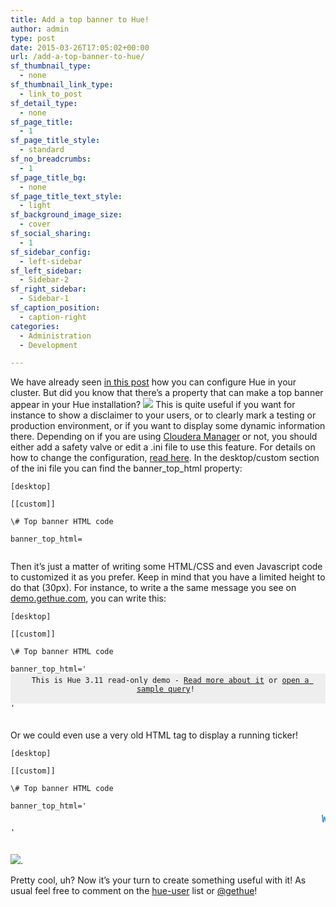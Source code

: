 ```yaml
---
title: Add a top banner to Hue!
author: admin
type: post
date: 2015-03-26T17:05:02+00:00
url: /add-a-top-banner-to-hue/
sf_thumbnail_type:
  - none
sf_thumbnail_link_type:
  - link_to_post
sf_detail_type:
  - none
sf_page_title:
  - 1
sf_page_title_style:
  - standard
sf_no_breadcrumbs:
  - 1
sf_page_title_bg:
  - none
sf_page_title_text_style:
  - light
sf_background_image_size:
  - cover
sf_social_sharing:
  - 1
sf_sidebar_config:
  - left-sidebar
sf_left_sidebar:
  - Sidebar-2
sf_right_sidebar:
  - Sidebar-1
sf_caption_position:
  - caption-right
categories:
  - Administration
  - Development

---
```

We have already seen <a href="https://gethue.com/how-to-configure-hue-in-your-hadoop-cluster/" target="_blank" rel="noopener noreferrer">in this post</a> how you can configure Hue in your cluster. But did you know that there’s a property that can make a top banner appear in your Hue installation? [<img src="https://cdn.gethue.com/uploads/2015/03/Screenshot-2015-03-23-16.33.12-1024x610.png"  />][1] This is quite useful if you want for instance to show a disclaimer to your users, or to clearly mark a testing or production environment, or if you want to display some dynamic information there. Depending on if you are using <a href="https://gethue.com/hadoop-tutorial-how-to-create-a-real-hadoop-cluster-in-10-minutes/" target="_blank" rel="noopener noreferrer">Cloudera Manager</a> or not, you should either add a safety valve or edit a .ini file to use this feature. For details on how to change the configuration, <a href="https://gethue.com/how-to-configure-hue-in-your-hadoop-cluster/" target="_blank" rel="noopener noreferrer">read here</a>. In the desktop/custom section of the ini file you can find the banner_top_html property:

<pre><code class="bash">[desktop]

[[custom]]

\# Top banner HTML code

banner_top_html=

</code></pre>

Then it’s just a matter of writing some HTML/CSS and even Javascript code to customized it as you prefer. Keep in mind that you have a limited height to do that (30px). For instance, to write a the same message you see on <a href="demo.gethue.com" target="_blank" rel="noopener noreferrer">demo.gethue.com</a>, you can write this:

<!--email_off-->

<pre><code class="bash">[desktop]

[[custom]]

\# Top banner HTML code

banner_top_html='<div style="padding: 4px; text-align: center; background-color: #EEE; height: 40px"><i class="fa fa-flash muted"></i> This is Hue 3.11 read-only demo - <a href="https://gethue.com/hue-3-11-with-its-new-s3-browser-and-sql-autocomplete-is-out/" target="_blank">Read more about it</a> or <a href="/notebook/editor?editor=11">open a sample query</a>! <i class="fa fa-flash muted"></i></div>'

</code></pre>

<!--/email_off-->Or we could even use a very old HTML tag to display a running ticker!

<pre><code class="bash">[desktop]

[[custom]]

\# Top banner HTML code

banner_top_html='<marquee behavior="scroll" direction="left" scrollamount="2" style="font-size: 15px;padding: 5px;color:#338BB8;font-weight:bold">Welcome to the test environment.</marquee>'

</code></pre>

[<img src="https://cdn.gethue.com/uploads/2015/03/Screenshot-2015-03-23-18.56.32-1024x610.png"  />][2].

Pretty cool, uh? Now it’s your turn to create something useful with it! As usual feel free to comment on the [hue-user][3] list or [@gethue][4]!

 [1]: https://cdn.gethue.com/uploads/2015/03/Screenshot-2015-03-23-16.33.12.png
 [2]: https://cdn.gethue.com/uploads/2015/03/Screenshot-2015-03-23-18.56.32.png
 [3]: http://groups.google.com/a/cloudera.org/group/hue-user
 [4]: https://twitter.com/gethue
